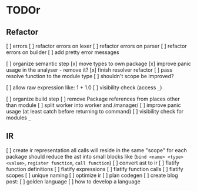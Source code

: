 # TODOr

## Refactor
[ ] errors
  [ ] refactor errors on lexer
  [ ] refactor errors on parser
  [ ] refactor errors on builder
  [ ] add pretty error messages
  
[ ] organize semantic step
  [x] move types to own package
  [x] improve panic usage in the analyser - remove it?
  [x] finish resolver refactor
  [ ] pass resolve function to the module type
  [ ] shouldn't scope be improved?
  
  [ ] allow raw expression like: 1 + 1.0
  [ ] visibility check (access `_`)

[ ] organize build step
  [ ] remove Package references from places other than module
  [ ] split worker into worker and /manager/
  [ ] improve panic usage (at least catch before returning to command)
  [ ] visibility check for modules `_`

## IR
[ ] create ir representation
  all calls will reside in the same "scope" for each package
  should reduce the ast into small blocks like (`bind <name> <type> <value>`, `register function`, `call function`) 
[ ] convert ast to ir
  [ ] flatify function definitions
  [ ] flatify expressions
  [ ] flatify function calls
  [ ] flatify scopes
  [ ] unique naming
[ ] optimize ir
[ ] plan codegen
[ ] create blog post:
  [ ] golden language
  [ ] how to develop a language
